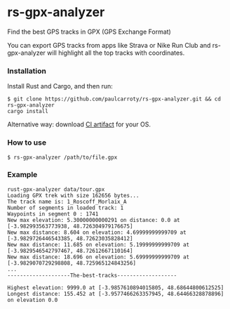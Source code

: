 # rs-gpx-analyzer
Find the best GPS tracks in GPX (GPS Exchange Format)

You can export GPS tracks from apps like Strava or Nike Run Club and rs-gpx-analyzer will highlight all the top tracks with coordinates.

### Installation

Install Rust and Cargo, and then run:


```
$ git clone https://github.com/paulcarroty/rs-gpx-analyzer.git && cd rs-gpx-analyzer
cargo install 
```

Alternative way: download [CI artifact](https://github.com/paulcarroty/rs-gpx-analyzer/actions/) for your OS.



### How to use

`$ rs-gpx-analyzer /path/to/file.gpx`


### Example 

```
rust-gpx-analyzer data/tour.gpx
Loading GPX trek with size 162656 bytes...
The track name is: 1_Roscoff_Morlaix_A
Number of segments in loaded track: 1
Waypoints in segment 0 : 1741
New max elevation: 5.30000000000291 on distance: 0.0 at [-3.982993563773938, 48.726304979176675]
New max distance: 8.604 on elevation: 4.69999999999709 at [-3.9829726446543385, 48.72623035828412]
New max distance: 11.685 on elevation: 5.19999999999709 at [-3.9829546542797467, 48.72612667110164]
New max distance: 18.696 on elevation: 5.69999999999709 at [-3.9829070729298808, 48.725965124843256]
...
--------------------The-best-tracks-------------------

Highest elevation: 9999.0 at [-3.9857610894015805, 48.68644800612525]
Longest distance: 155.452 at [-3.9577466263357945, 48.64466328878896] on elevation 0.0
```
 

